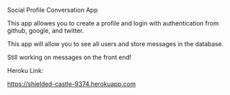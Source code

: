 Social Profile Conversation App

This app allowes you to create a profile and login with authentication from github, google, and twitter.

This app will allow you to see all users and store messages in the database.

Still working on messages on the front end!

Heroku Link:

https://shielded-castle-9374.herokuapp.com
